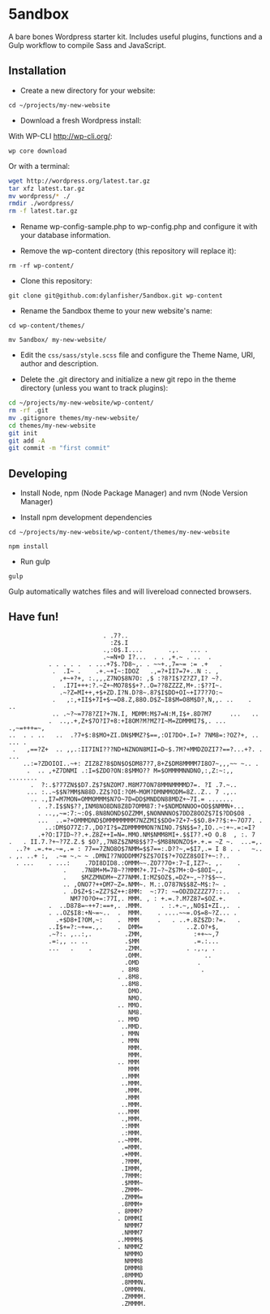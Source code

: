 # 5andbox

A bare bones Wordpress starter kit. Includes useful plugins, functions and a Gulp workflow to compile Sass and JavaScript.

## Installation

- Create a new directory for your website:

`cd ~/projects/my-new-website`

- Download a fresh Wordpress install:

With WP-CLI http://wp-cli.org/:

`wp core download`

Or with a terminal:

```bash
wget http://wordpress.org/latest.tar.gz
tar xfz latest.tar.gz
mv wordpress/* ./
rmdir ./wordpress/
rm -f latest.tar.gz
```

- Rename wp-config-sample.php to wp-config.php and configure it with your database information.

- Remove the wp-content directory (this repository will replace it):

`rm -rf wp-content/`

- Clone this repository:

`git clone git@github.com:dylanfisher/5andbox.git wp-content`

- Rename the 5andbox theme to your new website's name:

`cd wp-content/themes/`

`mv 5andbox/ my-new-website/`

- Edit the `css/sass/style.scss` file and configure the Theme Name, URI, author and description.

- Delete the .git directory and initialize a new git repo in the theme directory (unless you want to track plugins):

```bash
cd ~/projects/my-new-website/wp-content/
rm -rf .git
mv .gitignore themes/my-new-website/
cd themes/my-new-website
git init
git add -A
git commit -m "first commit"
```

## Developing

- Install Node, npm (Node Package Manager) and nvm (Node Version Manager)

- Install npm development dependencies

`cd ~/projects/my-new-website/wp-content/themes/my-new-website`

`npm install`

- Run gulp

`gulp`

Gulp automatically watches files and will livereload connected browsers.

## Have fun!

```
                          . .7?..
                            :Z$.I
                          .,:O$.I....       .,.   ... .
                          .~=N+D I?...  . . ,+.~ . ..  .
           . . . . .  . ...+7$.?D8~,. . ~~+.,7=~= := .+   .
            .  .I~ .    .+.~+I~:IDOZ   .,=?+II7=7+..N :. ,
              ,+~+?+, :.,,,Z7NO$8N7O: ,$ :?8?I$?Z?Z7,I? ~?.
            .  .I7I+++:?.~Z+~MO78$$+?..O=??8ZZZZ,M+.:$??I~.
              .~?Z=MI++,+$+ZD.I?N.D?8~.87$I$DD+OI~+I77?7O:~
            .   ,:,+II$+7I+$~=D8.Z,88O.D$Z~I8$M=O8M$D?,N,,. ..    .  ..
            .. .~?~=778?ZI?+7N.I, MDMM:M$7=N:M,I$+.8D7M7     ...   ..
           .  ..,.+,Z+$7O?I7+8:+I8OM?M?MZ?I~M=ZDMMMI7$,. ... .,~=+++=~,
..  . . ..   ..  .?7+$:8$MO+ZI.DN$MMZ?$==,:OI7DO+.I=? 7NM8=:?OZ?+, .. ... .
 .   ,==?Z+  .. ,,.:II7INI???ND+NZNON8MII=D~$.7M?+MMDZOZI7?==?...+?. . ...
    ..:=?ZDOIOI..~+: ZIZ8Z?8$DN$O$DM87?7,8+Z$DM8MMMM7I8O7~,,,~~ ~.. .
     .  .. ,+Z7DNMI .:I=$ZDO?ON:8$MMO?? M=$OMMMMNNDNO,:,Z:~:,, ........
      .  ?:.$?77ZN$$D7.Z$7$NZOM7.M8M77ON78MMNMMMMD7=. ?I .7.~..
     ... :..~$$N?MM$N88D.ZZ$?OI:?OM~MOM?DMNMMODM=8Z..Z.. 7 .,..
      .. .,I7=M7MON=OMMOMMM$N7O~7D=DD$MNDDN88MDZ+~7I.= .......
        . .?.I$$N$??,INM8NO8DN8Z8D7OMM87:?+$NDMDNNOO+OO$$NMMN+...
        . ..,,~=:7:~:O$.8N8NOND$OZZMM,$NONNNNO$7DDZ8OOZ$7I$?DD$O8 .
        ...  ..=?+OMMMDND$DMMMMMMMM7NZZMI$$DO+7Z+7~$$O.8+7?$:+~7O77. .
          ..:DM$O77Z:7.,DO?I?$=ZDMMMMMON?NINO.7$N$$=?,IO..~:+~.=:=I?
        .+?O:I7ID~??.+.Z8Z++I=N=.MMO.NM$NMM8MI+.$$I7?.+O O.8  , :. 7
.   . II.7.?+~?7Z.Z.$ $O?,,7N8Z$ZNM8$$?7~$M88NONZO$+.+.= ~Z ~.  ...=,.
  ..?+ .=.+=.~=,.= : 77==7ZNO8O$7NMM=$$7==:.D??~,=$I7,.= I 8 . .   ~..
. ,. ..+ :,  .~= ~.~ ~ .DMNI?7NODDMM7$Z$7OI$?+7OZZ8$OI?+~:?..
  . ...    . ...:    .7DI8DID8.:OMMM~~.ZO7?7O+:7~I,IZ7~. ,.    .
               .    .7N8M+M=78~??MMM?+.7I~?~Z$7M+:O~$8OI~,,
               .    $MZZMNDM+~Z77NMM.I:MZ$OZ$,=DZ+~,~??$$~~.
               .. ,ONO7?++DM7~Z=.NMM~. M.:.O787N$$8Z~M$:?~ .
               . .D$Z+$:=ZZ7$Z++:8MM:  ~:77: ~=ODZDZZZZ77::..  .
                 NM7?O?O+=:77I,. MMM. , : +.=.?.M7Z87=$OZ.+.
           .  ..D878=~++7:==+,. .MMM.     . :.+.~,,NO$I+ZI.,.  .
           . ..OZ$I8:+N~=~..  .  MMM.    . ....~~=.O$=8~?Z... .
             .+$D8+I?OM,~:    .  MMM     .   . ..+.8Z$ZD:?=.   .
           ..I$+=?:~+==.,.    .  DMM=            ..Z.O?+$,
           .~?:. ,..:,.         .ZMM,              :++~~,7
           .=:,, .. ..          .$MM               .=.:...
           ...   .    .         .ZMM.            . .,., .
                                .OMM.                 ..
                                .OMD                .
                               . 8M8                 .
                              . .8M8.
                               ..8M8.
                                 DMO.
                                 NMO.
                              .. MMO.
                                 NM8.
                              .. MMD
                               ..MMD.
                               . MMN
                               . MMN
                                 MMM.
                                 MMM.
                              .. MMM
                                 MMM
                               ..MMM
                               ..MMM.
                                .MMM.
                                .MMM
                               ..MMM.
                              ...MMM
                               .,MMM.
                               .:MMM
                               .:MMM.
                              ..~MMM.
                               .=MMM.
                               .+MMM.
                               .?MMM,
                               .IMMM,
                               .7MMM:
                               .$MMM~
                               .ZMMM~
                               .ZMMM=
                               .8MMM+
                              . 8MMM?
                              . DMMMI
                                NMMM7
                               .NMMM7
                              ..MMMM$
                              . NMMMZ
                                NMMMO
                                NMMM8
                                DMMM8
                               .8MMMD
                               .8MMMN.
                               .OMMMN.
                               .ZMMMM.
                               .ZMMMM.
```
